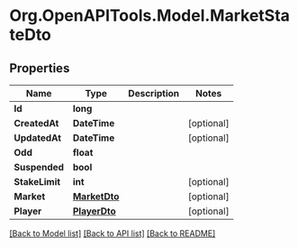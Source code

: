 # Org.OpenAPITools.Model.MarketStateDto

## Properties

Name | Type | Description | Notes
------------ | ------------- | ------------- | -------------
**Id** | **long** |  | 
**CreatedAt** | **DateTime** |  | [optional] 
**UpdatedAt** | **DateTime** |  | [optional] 
**Odd** | **float** |  | 
**Suspended** | **bool** |  | 
**StakeLimit** | **int** |  | [optional] 
**Market** | [**MarketDto**](MarketDto.md) |  | [optional] 
**Player** | [**PlayerDto**](PlayerDto.md) |  | [optional] 

[[Back to Model list]](../README.md#documentation-for-models) [[Back to API list]](../README.md#documentation-for-api-endpoints) [[Back to README]](../README.md)

